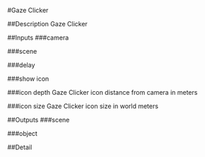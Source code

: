 #Gaze Clicker

##Description
Gaze Clicker

##Inputs
###camera


###scene


###delay


###show icon


###icon depth
Gaze Clicker icon distance from camera in meters


###icon size
Gaze Clicker icon size in world meters

##Outputs
###scene


###object


##Detail

